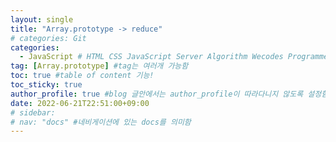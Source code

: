 ```yaml
---
layout: single
title: "Array.prototype -> reduce"
# categories: Git
categories:
  - JavaScript # HTML CSS JavaScript Server Algorithm Wecodes Programmers CS Github Blog
tag: [Array.prototype] #tag는 여러개 가능함
toc: true #table of content 기능!
toc_sticky: true
author_profile: true #blog 글안에서는 author_profile이 따라다니지 않도록 설정함
date: 2022-06-21T22:51:00+09:00
# sidebar:
# nav: "docs" #네비게이션에 있는 docs를 의미함
---
```




<!-- <span style="color:royalblue"> -->

<!-- 메소드 위에 변수 선언, 메소드 안에 메소드, 메소드 끝나고 리턴 -->

<!-- ### 2. Link 넣기

```

유형 1: (설명어를 입력) : [gunhee's coding blog](https://gunhee-jeong.github.io/)
유형 2: (URL 자동연결) : <https://gunhee-jeong.github.io/>
유형 3: (동일 파일 내 '문단으로 이동') : [1. Header로 이동](###-1-header)

```

유형 1: (설명어를 입력) : [gunhee's coding blog](https://gunhee-jeong.github.io/)
유형 2: (URL 자동연결) : <https://gunhee-jeong.github.io/>
유형 3: (동일 파일 내 '문단으로 이동') : [1. Header로 이동](#1-header)
유형 3의 방법

1. 특수문자를 제거
2. 스페이스는 -로 바꾸고
3. 대문자는 소문자로!
   그래서 ### 1. Header -> #1-header

## Link: [google][https://www.google.com/]

### 3. 수평선

```

---

```

---

### 4. 라인 바꾸기

```

스페이스바를 2번 눌러주면 다음칸으로
이동할 수 있어요!

```

---

스페이스바를 2번 눌러주면
다음칸으로 이동할 수 있어요!

### 5. list 만들기

```

1. 1번
2. 2번
3. 3번

- 순서없는 list
  - 순서없는 list
    - 순서없는 list

```

1. 1번
2. 2번
3. 3번

- 순서없는 list
  - 순서없는 list
    - 순서없는 list

---

### 6. font 관련

```

**진하게** -> 볼드
_기울여서_ -> 이탤릭체
~~취소선~~ -> 취소선

<ul>밑줄넣기</ul> -> 밑줄
<span style="color:red">빨간 글씨</span> -> 글자색
이것이 `인라인` 입니다 -> 인라인 코드
```

**진하게** -> 볼드
_기울여서_ -> 이탤릭체
~~취소선~~ -> 취소선
<u>밑줄넣기</u> -> 밑줄
<span style="color:red">빨간 글씨</span>
이것이 `인라인` 입니다 -> 인라인 코드

---

### 7. 인용구문

```
> coding
>
> > JavaScript
> >
> > > 내가 프짱!
```

> coding
>
> > JavaScript
> >
> > > 내가 프짱!

---

### 8. 이미지 삽입

```
유형1: ('사이즈를 조절' -> HTML 태그 사용) : <img src="https://gunhee-jeong.github.io/assets/images/blogLogo.png" width="300" height="200">
유형2: (이미지 삽입 후 -> 링크 걸기)
[![이미지](https://gunhee-jeong.github.io/assets/images/blogLogo/blogLogo.png)](https://gunhee-jeong.github.io/)
```

유형1: ('사이즈를 조절' -> HTML 태그 사용) : <img src="https://gunhee-jeong.github.io/assets/images/blogLogo.png" width="300" height="200">
유형2: (이미지 삽입 후 -> 링크 걸기)
[![이미지](https://gunhee-jeong.github.io/assets/images/blogLogo.png)](https://gunhee-jeong.github.io/)

### 9. 표 만들기

```
||국어|영어|
| :--- | ---: | :--: |
|건희 | 100점 | 100점
|철수 | 100점 | 100점
```

|      |  국어 | 영어  |
| :--- | ----: | :---: |
| 건희 | 100점 | 100점 |
| 철수 | 100점 | 100점 |

> - header를 넣고 싶은 경우 ---을 사용하고 :을 이용하여 정렬에 사용함!

### 10. 토글 만들기

```
<details>
<summary>여기를 누르세요</summary>
<div markdown="1">
숨겨진 내용
</div>
</details>
```

<details>
<summary>여기를 누르세요</summary>
<div markdown="1">
숨겨진 내용
</div>
</details> -->

